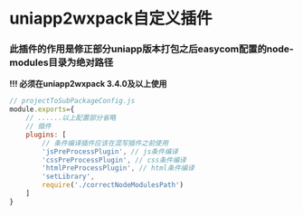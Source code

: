 # uniapp2wxpack自定义插件  
### 此插件的作用是修正部分uniapp版本打包之后easycom配置的node-modules目录为绝对路径  
**!!! 必须在uniapp2wxpack 3.4.0及以上使用**  
````javascript
// projectToSubPackageConfig.js
module.exports={
    // ......以上配置部分省略
    // 插件
    plugins: [
        // 条件编译插件应该在混写插件之前使用
        'jsPreProcessPlugin', // js条件编译
        'cssPreProcessPlugin', // css条件编译
        'htmlPreProcessPlugin', // html条件编译
        'setLibrary',
        require('./correctNodeModulesPath')
    ]
}

````
